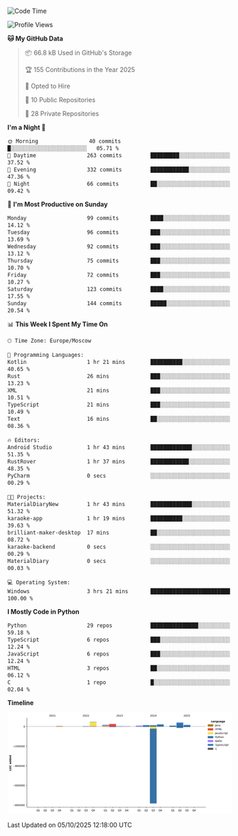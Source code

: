 <!--START_SECTION:waka-->
![Code Time](http://img.shields.io/badge/Code%20Time-830%20hrs%2030%20mins-blue)

![Profile Views](http://img.shields.io/badge/Profile%20Views-1-blue)

**🐱 My GitHub Data** 

> 📦 66.8 kB Used in GitHub's Storage 
 > 
> 🏆 155 Contributions in the Year 2025
 > 
> 💼 Opted to Hire
 > 
> 📜 10 Public Repositories 
 > 
> 🔑 28 Private Repositories 
 > 
**I'm a Night 🦉** 

```text
🌞 Morning                40 commits          █░░░░░░░░░░░░░░░░░░░░░░░░   05.71 % 
🌆 Daytime                263 commits         █████████░░░░░░░░░░░░░░░░   37.52 % 
🌃 Evening                332 commits         ████████████░░░░░░░░░░░░░   47.36 % 
🌙 Night                  66 commits          ██░░░░░░░░░░░░░░░░░░░░░░░   09.42 % 
```
📅 **I'm Most Productive on Sunday** 

```text
Monday                   99 commits          ████░░░░░░░░░░░░░░░░░░░░░   14.12 % 
Tuesday                  96 commits          ███░░░░░░░░░░░░░░░░░░░░░░   13.69 % 
Wednesday                92 commits          ███░░░░░░░░░░░░░░░░░░░░░░   13.12 % 
Thursday                 75 commits          ███░░░░░░░░░░░░░░░░░░░░░░   10.70 % 
Friday                   72 commits          ███░░░░░░░░░░░░░░░░░░░░░░   10.27 % 
Saturday                 123 commits         ████░░░░░░░░░░░░░░░░░░░░░   17.55 % 
Sunday                   144 commits         █████░░░░░░░░░░░░░░░░░░░░   20.54 % 
```


📊 **This Week I Spent My Time On** 

```text
🕑︎ Time Zone: Europe/Moscow

💬 Programming Languages: 
Kotlin                   1 hr 21 mins        ██████████░░░░░░░░░░░░░░░   40.65 % 
Rust                     26 mins             ███░░░░░░░░░░░░░░░░░░░░░░   13.23 % 
XML                      21 mins             ███░░░░░░░░░░░░░░░░░░░░░░   10.51 % 
TypeScript               21 mins             ███░░░░░░░░░░░░░░░░░░░░░░   10.49 % 
Text                     16 mins             ██░░░░░░░░░░░░░░░░░░░░░░░   08.36 % 

🔥 Editors: 
Android Studio           1 hr 43 mins        █████████████░░░░░░░░░░░░   51.35 % 
RustRover                1 hr 37 mins        ████████████░░░░░░░░░░░░░   48.35 % 
PyCharm                  0 secs              ░░░░░░░░░░░░░░░░░░░░░░░░░   00.29 % 

🐱‍💻 Projects: 
MaterialDiaryNew         1 hr 43 mins        █████████████░░░░░░░░░░░░   51.32 % 
karaoke-app              1 hr 19 mins        ██████████░░░░░░░░░░░░░░░   39.63 % 
brilliant-maker-desktop  17 mins             ██░░░░░░░░░░░░░░░░░░░░░░░   08.72 % 
karaoke-backend          0 secs              ░░░░░░░░░░░░░░░░░░░░░░░░░   00.29 % 
MaterialDiary            0 secs              ░░░░░░░░░░░░░░░░░░░░░░░░░   00.03 % 

💻 Operating System: 
Windows                  3 hrs 21 mins       █████████████████████████   100.00 % 
```

**I Mostly Code in Python** 

```text
Python                   29 repos            ███████████████░░░░░░░░░░   59.18 % 
TypeScript               6 repos             ███░░░░░░░░░░░░░░░░░░░░░░   12.24 % 
JavaScript               6 repos             ███░░░░░░░░░░░░░░░░░░░░░░   12.24 % 
HTML                     3 repos             ██░░░░░░░░░░░░░░░░░░░░░░░   06.12 % 
C                        1 repo              █░░░░░░░░░░░░░░░░░░░░░░░░   02.04 % 
```



**Timeline**

![Lines of Code chart](https://raw.githubusercontent.com/adlemx/adlemx/main/assets/bar_graph.png)


 Last Updated on 05/10/2025 12:18:00 UTC
<!--END_SECTION:waka-->
